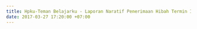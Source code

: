 ```yaml
---
title: Hpku-Teman Belajarku - Laporan Naratif Penerimaan Hibah Termin I
date: 2017-03-27 17:20:00 +07:00
---
```


